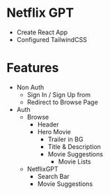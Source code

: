# Netflix GPT
- Create React App
- Configured TailwindCSS

# Features
- Non Auth
    - Sign In / Sign Up from
    - Redirect to Browse Page
- Auth
    - Browse
        - Header
        - Hero Movie
            - Trailer in BG
            - Title & Description
            - Movie Suggestions
                - Movie Lists
    - NetflixGPT
        - Search Bar
        - Movie Suggestions
